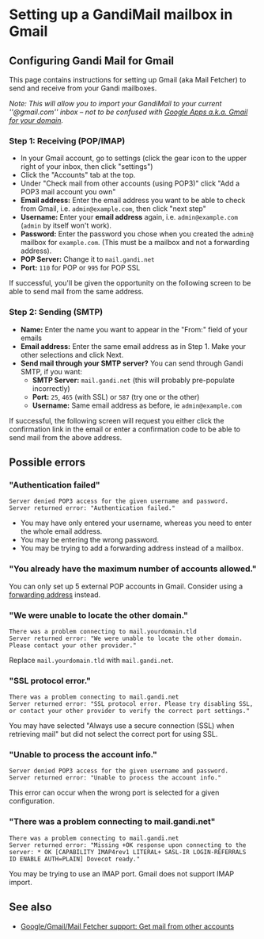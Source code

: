 # Setting up a GandiMail mailbox in Gmail

## Configuring Gandi Mail for Gmail

This page contains instructions for setting up Gmail (aka Mail Fetcher) to send and receive from your Gandi mailboxes. 

*Note: This will allow you to import your GandiMail to your current ''@gmail.com'' inbox – not to be confused with [Google Apps a.k.a. Gmail for your domain](http://wiki.gandi.net/en:domains:management:googleapps).*

### Step 1: Receiving (POP/IMAP)

  - In your Gmail account, go to settings (click the gear icon to the upper right of your inbox, then click "settings")
  - Click the "Accounts" tab at the top.
  - Under "Check mail from other accounts (using POP3)" click "Add a POP3 mail account you own"
  - **Email address:** Enter the email address you want to be able to check from Gmail, i.e. `admin@example.com`, then click "next step" 
  - **Username:** Enter your **email address** again, i.e. `admin@example.com` (`admin` by itself won't work).
  - **Password:** Enter the password you chose when you created the `admin@` mailbox for `example.com`. (This must be a mailbox and not a forwarding address).
  - **POP Server:** Change it to `mail.gandi.net`
  - **Port:** `110` for POP or `995` for POP SSL

If successful, you'll be given the opportunity on the following screen to be able to send mail from the same address.

### Step 2: Sending (SMTP)

  - **Name:** Enter the name you want to appear in the "From:" field of your emails
  - **Email address:** Enter the same email address as in Step 1. Make your other selections and click Next.
  - **Send mail through your SMTP server?** You can send through Gandi SMTP, if you want:
    - **SMTP Server:** `mail.gandi.net` (this will probably pre-populate incorrectly)
    - **Port:** `25`, `465` (with SSL) or `587` (try one or the other)
    - **Username:** Same email address as before, ie `admin@example.com`

If successful, the following screen will request you either click the confirmation link in the email or enter a confirmation code to be able to send mail from the above address.

## Possible errors


### "Authentication failed"

  ```
  Server denied POP3 access for the given username and password.
  Server returned error: "Authentication failed."
  ```
  
  * You may have only entered your username, whereas you need to enter the whole email address.
  * You may be entering the wrong password.
  * You may be trying to add a forwarding address instead of a mailbox.

### "You already have the maximum number of accounts allowed."

You can only set up 5 external POP accounts in Gmail. Consider using a [forwarding address](http://wiki.gandi.net/en:mail:email-mailboxes-and-forwarding-addresses#how-can-i-set-up-e-mail-forwarding) instead.

### "We were unable to locate the other domain."

  ```
  There was a problem connecting to mail.yourdomain.tld
  Server returned error: "We were unable to locate the other domain.
  Please contact your other provider."
  ```

Replace `mail.yourdomain.tld` with `mail.gandi.net`.

### "SSL protocol error."

  ```
  There was a problem connecting to mail.gandi.net
  Server returned error: "SSL protocol error. Please try disabling SSL, 
  or contact your other provider to verify the correct port settings."
  ```

You may have selected "Always use a secure connection (SSL) when retrieving mail" but did not select the correct port for using SSL.

### "Unable to process the account info."

  ```
  Server denied POP3 access for the given username and password.
  Server returned error: "Unable to process the account info."
  ```
  
This error can occur when the wrong port is selected for a given configuration.

### "There was a problem connecting to mail.gandi.net"

  ```
  There was a problem connecting to mail.gandi.net
  Server returned error: "Missing +OK response upon connecting to the 
  server: * OK [CAPABILITY IMAP4rev1 LITERAL+ SASL-IR LOGIN-REFERRALS 
  ID ENABLE AUTH=PLAIN] Dovecot ready."
  ```

You may be trying to use an IMAP port. Gmail does not support IMAP import.

## See also
  * [Google/Gmail/Mail Fetcher support: Get mail from other accounts](http://support.google.com/mail/bin/answer.py?hl=en&answer=21288)
